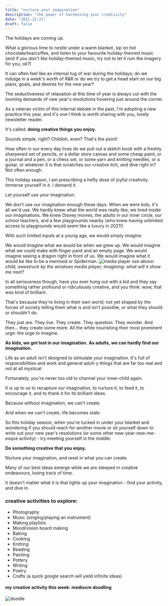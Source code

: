 ```yaml
---
title: "nurture your imagination"
description: "the power of harnessing your creativity"
date: "2021-12-21"
draft: false
---
```

The holidays are coming up.

What a glorious time to nestle under a warm blanket, sip on hot chocolate/tea/coffee, and listen to your favourite holiday-themed music (and if you don't like holiday-themed music, try not to let it ruin the imagery for you, ok?)

It can often feel like an internal tug of war during the holidays; do we indulge in a week's worth of R&R or do we try to get a head start on our big plans, goals, and desires for the new year?

The seductiveness of relaxation at this time of year is always cut with the looming demands of new year's resolutions hovering just around the corner.

As a veteran victim of this internal debate in the past, I'm adopting a new practice this year, and it's one I think is worth sharing with you, lovely newsletter reader.

It's called: **doing creative things you enjoy.**

Sounds simple, right? Childish, even? That's the point!

How often in our every day lives do we pull out a sketch book with a freshly sharpened set of pencils, or a dollar store canvas and some cheap paint, or a journal and a pen, or a chess set, or some yarn and knitting needles, or a guitar, or whatever it is that scratches our creative itch, and dive right in? Not often enough.

This holiday season, I am prescribing a hefty dose of joyful creativity. Immerse yourself in it. I demand it.

Let yourself use your imagination.

We don't use our imagination enough these days. When we were kids, it's all we'd use. We hardly knew what the world was really like; we lived inside our imaginations. We knew Disney movies, the adults in our inner circle, our school teachers, and a few playgrounds nearby (who knew having unlimited access to playgrounds would seem like a luxury in 2021!)

With such limited inputs at a young age, we would simply _imagine_.

We would imagine what we would be when we grew up. We would imagine what we could make with finger paint and an empty page. We would imagine seeing a dragon right in front of us. We would imagine what it would be like to be a mermaid or Spiderman.
![media player](https://embed.filekitcdn.com/e/48UrZzMMRnoTkKZ2GaFEg4/mZ7RVQcvoURZTuUDJi4dEY/email)
_see above: child, awestruck by the windows media player,
imagining: what will it show me next?_

In all seriousness though, have you ever hung out with a kid and they say something rather profound or ridiculously creative, and you think: wow, that was kind of brilliant.

That's because they're living in their own world; not yet shaped by the forces of society telling them what is and isn't possible, or what they should or shouldn't do.

They just are. They live. They create. They question. They wonder. And then... they create some more. All the while nourishing their most prominent urge: the urge to imagine.

**As kids, we get lost in our imagination.**
**As adults, we can hardly find our imagination.**

Life as an adult isn't designed to stimulate your imagination. It's full of responsibilities and work and general adult-y things that are far too real and not at all mystical.

Fortunately, you're never too old to channel your inner-child again.

It is up to us to recapture our imagination, to nurture it, to feed it, to encourage it, and to thank it for its brilliant ideas.

Because without imagination, we can't create.

And when we can't create, life becomes stale.

So this holiday season, when you're tucked in under your blanket and wondering if you should reach for another movie or sit yourself down to write out your new year's resolutions (or some other new-year-new-me-esque activity) - try meeting yourself in the middle:

**Do something creative that you enjoy.**

Nurture your imagination, and revel in what you can create.

Many of our best ideas emerge while we are steeped in creative endeavours, losing track of time.

It doesn't matter what it is that lights up your imagination - find your activity, and dive in.

### creative activities to explore:
- Photography
- Music (singing/playing an instrument)
- Making playlists
- Mood/vision board making
- Baking
- Cooking
- Knitting
- Beading
- Painting
- Pottery
- Writing
- Poetry
- Crafts (a quick google search will yield infinite ideas)

#### my creative activity this week: mediocre doodling
![doodle](https://embed.filekitcdn.com/e/48UrZzMMRnoTkKZ2GaFEg4/r4DjxeNq7Yj2enFDYXaGEP/email)

